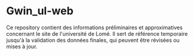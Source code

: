 # Gwin_ul-web
Ce repository contient des informations préliminaires et approximatives concernant le site de l'université de Lomé. Il sert de référence temporaire jusqu'à la validation des données finales, qui peuvent être révisées ou mises à jour.
